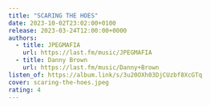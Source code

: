 ```yaml
---
title: "SCARING THE HOES"
date: 2023-10-02T23:02:00+0100
release: 2023-03-24T12:00:00+0000
authors:
  - title: JPEGMAFIA
    url: https://last.fm/music/JPEGMAFIA
  - title: Danny Brown
    url: https://last.fm/music/Danny+Brown
listen_of: https://album.link/s/3u20OXh03DjCUzbf8XcGTq
cover: scaring-the-hoes.jpeg
rating: 4
---
```

